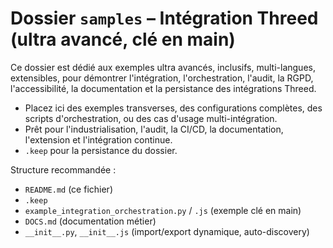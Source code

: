 # Dossier `samples` – Intégration Threed (ultra avancé, clé en main)

Ce dossier est dédié aux exemples ultra avancés, inclusifs, multi-langues, extensibles, pour démontrer l'intégration, l'orchestration, l'audit, la RGPD, l'accessibilité, la documentation et la persistance des intégrations Threed.

- Placez ici des exemples transverses, des configurations complètes, des scripts d'orchestration, ou des cas d'usage multi-intégration.
- Prêt pour l'industrialisation, l'audit, la CI/CD, la documentation, l'extension et l'intégration continue.
- `.keep` pour la persistance du dossier.

Structure recommandée :
- `README.md` (ce fichier)
- `.keep`
- `example_integration_orchestration.py` / `.js` (exemple clé en main)
- `DOCS.md` (documentation métier)
- `__init__.py`, `__init__.js` (import/export dynamique, auto-discovery)
